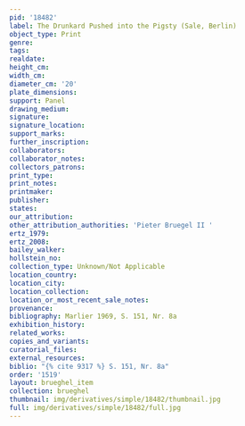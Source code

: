 ```yaml
---
pid: '18482'
label: The Drunkard Pushed into the Pigsty (Sale, Berlin)
object_type: Print
genre: 
tags: 
realdate: 
height_cm: 
width_cm: 
diameter_cm: '20'
plate_dimensions: 
support: Panel
drawing_medium: 
signature: 
signature_location: 
support_marks: 
further_inscription: 
collaborators: 
collaborator_notes: 
collectors_patrons: 
print_type: 
print_notes: 
printmaker: 
publisher: 
states: 
our_attribution: 
other_attribution_authorities: 'Pieter Bruegel II '
ertz_1979: 
ertz_2008: 
bailey_walker: 
hollstein_no: 
collection_type: Unknown/Not Applicable
location_country: 
location_city: 
location_collection: 
location_or_most_recent_sale_notes: 
provenance: 
bibliography: Marlier 1969, S. 151, Nr. 8a
exhibition_history: 
related_works: 
copies_and_variants: 
curatorial_files: 
external_resources: 
biblio: "{% cite 9317 %} S. 151, Nr. 8a"
order: '1519'
layout: brueghel_item
collection: brueghel
thumbnail: img/derivatives/simple/18482/thumbnail.jpg
full: img/derivatives/simple/18482/full.jpg
---
```

